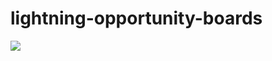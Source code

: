 # lightning-opportunity-boards
<img src="http://cdn-ak.f.st-hatena.com/images/fotolife/t/tyoshikawa1106/20160531/20160531154449.png" />

